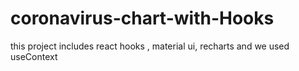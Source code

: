# coronavirus-chart-with-Hooks
this project includes react hooks , material ui, recharts and we used useContext
